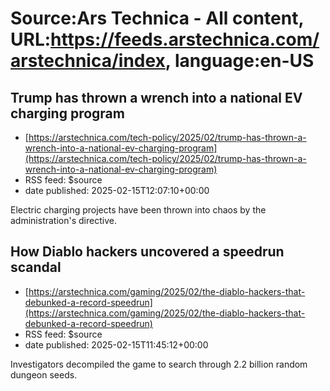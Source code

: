 # Source:Ars Technica - All content, URL:https://feeds.arstechnica.com/arstechnica/index, language:en-US

## Trump has thrown a wrench into a national EV charging program
 - [https://arstechnica.com/tech-policy/2025/02/trump-has-thrown-a-wrench-into-a-national-ev-charging-program](https://arstechnica.com/tech-policy/2025/02/trump-has-thrown-a-wrench-into-a-national-ev-charging-program)
 - RSS feed: $source
 - date published: 2025-02-15T12:07:10+00:00

Electric charging projects have been thrown into chaos by the administration's directive.

## How Diablo hackers uncovered a speedrun scandal
 - [https://arstechnica.com/gaming/2025/02/the-diablo-hackers-that-debunked-a-record-speedrun](https://arstechnica.com/gaming/2025/02/the-diablo-hackers-that-debunked-a-record-speedrun)
 - RSS feed: $source
 - date published: 2025-02-15T11:45:12+00:00

Investigators decompiled the game to search through 2.2 billion random dungeon seeds.


